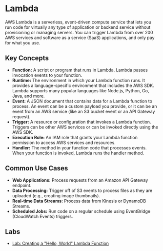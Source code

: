 # Lambda

AWS Lambda is a serverless, event-driven compute service that lets you run code for virtually any type of application or backend service without provisioning or managing servers. You can trigger Lambda from over 200 AWS services and software as a service (SaaS) applications, and only pay for what you use.

## Key Concepts

*   **Function:** A script or program that runs in Lambda. Lambda passes invocation events to your function.
*   **Runtime:** The environment in which your Lambda function runs. It provides a language-specific environment that includes the AWS SDK. Lambda supports many popular languages like Node.js, Python, Go, Java, and more.
*   **Event:** A JSON document that contains data for a Lambda function to process. An event can be a custom payload you provide, or it can be an event from an AWS service (like an S3 bucket event or an API Gateway request).
*   **Trigger:** A resource or configuration that invokes a Lambda function. Triggers can be other AWS services or can be invoked directly using the AWS SDK.
*   **Execution Role:** An IAM role that grants your Lambda function permission to access AWS services and resources.
*   **Handler:** The method in your function code that processes events. When your function is invoked, Lambda runs the handler method.

## Common Use Cases

*   **Web Applications:** Process requests from an Amazon API Gateway endpoint.
*   **Data Processing:** Trigger off of S3 events to process files as they are uploaded (e.g., creating image thumbnails).
*   **Real-time Data Streams:** Process data from Kinesis or DynamoDB Streams.
*   **Scheduled Jobs:** Run code on a regular schedule using EventBridge (CloudWatch Events) triggers.

## Labs

*   [Lab: Creating a "Hello, World" Lambda Function](./lab-hello-world-lambda.md)
